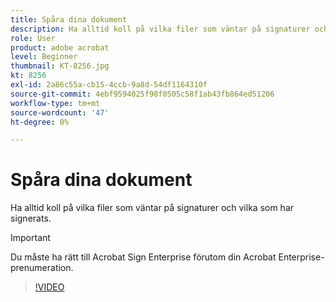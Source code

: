 ```yaml
---
title: Spåra dina dokument
description: Ha alltid koll på vilka filer som väntar på signaturer och vilka som har signerats
role: User
product: adobe acrobat
level: Beginner
thumbnail: KT-8256.jpg
kt: 8256
exl-id: 2a86c55a-cb15-4ccb-9a8d-54df1164310f
source-git-commit: 4ebf9594025f98f0505c58f1ab43fb864ed51206
workflow-type: tm+mt
source-wordcount: '47'
ht-degree: 0%

---
```


# Spåra dina dokument

Ha alltid koll på vilka filer som väntar på signaturer och vilka som har signerats.

>[!IMPORTANT]
>
>Du måste ha rätt till Acrobat Sign Enterprise förutom din Acrobat Enterprise-prenumeration.

>[!VIDEO](https://video.tv.adobe.com/v/338492?quality=12&learn=on&hidetitle=true)
